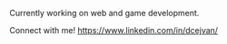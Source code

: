 Currently working on web and game development. 

Connect with me! https://www.linkedin.com/in/dcejvan/

<!---
dcejvan/dcejvan is a ✨ special ✨ repository because its `README.md` (this file) appears on your GitHub profile.
You can click the Preview link to take a look at your changes.
--->
